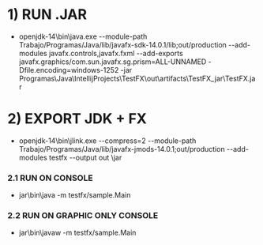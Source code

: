 # 1) RUN .JAR
* openjdk-14\bin\java.exe --module-path Trabajo/Programas/Java/lib/javafx-sdk-14.0.1/lib;out/production --add-modules javafx.controls,javafx.fxml --add-exports javafx.graphics/com.sun.javafx.sg.prism=ALL-UNNAMED -Dfile.encoding=windows-1252 -jar Programas\Java\IntellijProjects\TestFX\out\artifacts\TestFX_jar\TestFX.jar
# 2) EXPORT JDK + FX
* openjdk-14\bin\jlink.exe --compress=2 --module-path Trabajo/Programas/Java/lib/javafx-jmods-14.0.1;out/production --add-modules testfx --output out
\jar
### 2.1 RUN ON CONSOLE
* jar\bin\java -m testfx/sample.Main
### 2.2 RUN ON GRAPHIC ONLY CONSOLE
* jar\bin\javaw -m testfx/sample.Main
